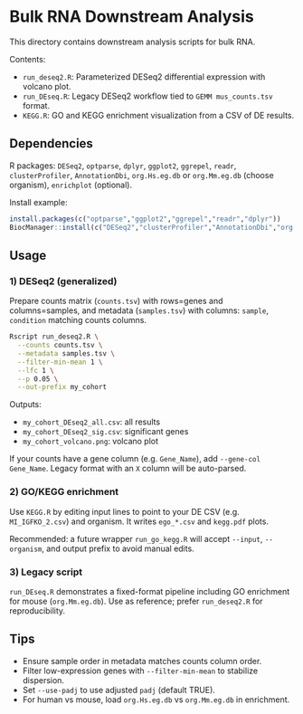 # Bulk RNA Downstream Analysis

This directory contains downstream analysis scripts for bulk RNA.

Contents:
- `run_deseq2.R`: Parameterized DESeq2 differential expression with volcano plot.
- `run_DEseq.R`: Legacy DESeq2 workflow tied to `GEMM mus_counts.tsv` format.
- `KEGG.R`: GO and KEGG enrichment visualization from a CSV of DE results.

## Dependencies
R packages: `DESeq2`, `optparse`, `dplyr`, `ggplot2`, `ggrepel`, `readr`, `clusterProfiler`, `AnnotationDbi`, `org.Hs.eg.db` or `org.Mm.eg.db` (choose organism), `enrichplot` (optional).

Install example:
```r
install.packages(c("optparse","ggplot2","ggrepel","readr","dplyr"))
BiocManager::install(c("DESeq2","clusterProfiler","AnnotationDbi","org.Hs.eg.db","org.Mm.eg.db","enrichplot"))
```

## Usage
### 1) DESeq2 (generalized)
Prepare counts matrix (`counts.tsv`) with rows=genes and columns=samples, and metadata (`samples.tsv`) with columns: `sample`, `condition` matching counts columns.

```bash
Rscript run_deseq2.R \
  --counts counts.tsv \
  --metadata samples.tsv \
  --filter-min-mean 1 \
  --lfc 1 \
  --p 0.05 \
  --out-prefix my_cohort
```
Outputs:
- `my_cohort_DEseq2_all.csv`: all results
- `my_cohort_DEseq2_sig.csv`: significant genes
- `my_cohort_volcano.png`: volcano plot

If your counts have a gene column (e.g. `Gene_Name`), add `--gene-col Gene_Name`. Legacy format with an `X` column will be auto-parsed.

### 2) GO/KEGG enrichment
Use `KEGG.R` by editing input lines to point to your DE CSV (e.g. `MI_IGFKO_2.csv`) and organism. It writes `ego_*.csv` and `kegg.pdf` plots.

Recommended: a future wrapper `run_go_kegg.R` will accept `--input`, `--organism`, and output prefix to avoid manual edits.

### 3) Legacy script
`run_DEseq.R` demonstrates a fixed-format pipeline including GO enrichment for mouse (`org.Mm.eg.db`). Use as reference; prefer `run_deseq2.R` for reproducibility.

## Tips
- Ensure sample order in metadata matches counts column order.
- Filter low-expression genes with `--filter-min-mean` to stabilize dispersion.
- Set `--use-padj` to use adjusted `padj` (default TRUE).
- For human vs mouse, load `org.Hs.eg.db` vs `org.Mm.eg.db` in enrichment.

